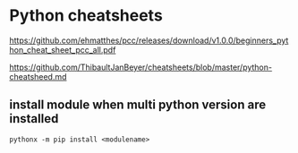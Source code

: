 # Python cheatsheets

https://github.com/ehmatthes/pcc/releases/download/v1.0.0/beginners_python_cheat_sheet_pcc_all.pdf

https://github.com/ThibaultJanBeyer/cheatsheets/blob/master/python-cheatsheed.md

## install module when multi python version are installed
`pythonx -m pip install <modulename>`
